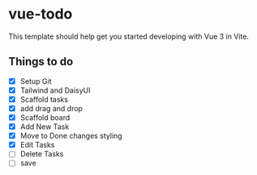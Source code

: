 # vue-todo

This template should help get you started developing with Vue 3 in Vite.

## Things to do

* [x] Setup Git
* [x] Tailwind and DaisyUI
* [x] Scaffold tasks
* [x] add drag and drop
* [x] Scaffold board
* [x] Add New Task
* [x] Move to Done changes styling
* [x] Edit Tasks
* [ ] Delete Tasks
* [ ] save